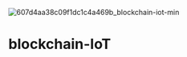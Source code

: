 ![607d4aa38c09f1dc1c4a469b_blockchain-iot-min](https://user-images.githubusercontent.com/71832348/121780669-a1903100-cbb6-11eb-8c9d-d1a03ff96cf8.jpg)
# blockchain-IoT
